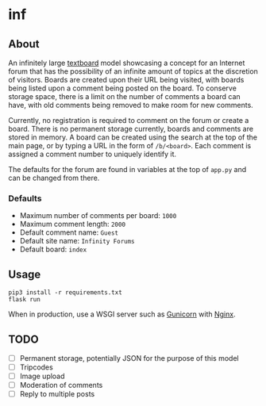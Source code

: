 # inf

## About

An infinitely large [textboard](https://en.wikipedia.org/wiki/Textboard) model
showcasing a concept for an Internet forum that has the possibility of an infinite
amount of topics at the discretion of visitors. Boards are created upon their URL being
visited, with boards being listed upon a comment being posted on the board.
To conserve storage space, there is a limit on the number of comments a board
can have, with old comments being removed to make room for new comments.

Currently, no registration is required to comment on the forum or create
a board. There is no permanent storage currently, boards and comments are
stored in memory. A board can be created using the search at the top of the
main page, or by typing a URL in the form of `/b/<board>`. Each comment
is assigned a comment number to uniquely identify it.

The defaults for the forum are found in variables at the top of
`app.py` and can be changed from there.

### Defaults
- Maximum number of comments per board: `1000`
- Maximum comment length: `2000`
- Default comment name: `Guest`
- Default site name: `Infinity Forums`
- Default board: `index`

## Usage

```
pip3 install -r requirements.txt
flask run
```

When in production, use a WSGI server such as [Gunicorn](https://gunicorn.org/) with
[Nginx](https://nginx.org/).

## TODO

- [ ] Permanent storage, potentially JSON for the purpose of this model
- [ ] Tripcodes
- [ ] Image upload
- [ ] Moderation of comments
- [ ] Reply to multiple posts
